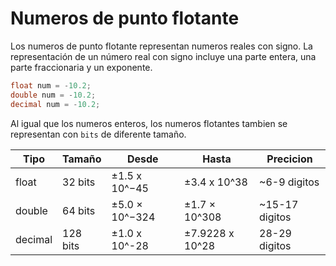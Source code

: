 # Numeros de punto flotante

Los numeros de punto flotante representan numeros reales con signo. La representación de un número real con signo incluye una parte entera, una parte fraccionaria y un exponente.

```csharp
float num = -10.2;
double num = -10.2;
decimal num = -10.2;
```

Al igual que los numeros enteros, los numeros flotantes tambien se representan con `bits` de diferente tamaño.

| Tipo | Tamaño | Desde | Hasta | Precicion |
| --- | --- | --- | --- | --- |
| float | 32 bits | ±1.5 x 10^−45 | ±3.4 x 10^38 | ~6-9 digitos |
| double | 64 bits | ±5.0 × 10^−324 | ±1.7 × 10^308 | ~15-17 digitos |
| decimal | 128 bits | ±1.0 x 10^-28 | ±7.9228 x 10^28 | 28-29 digitos |